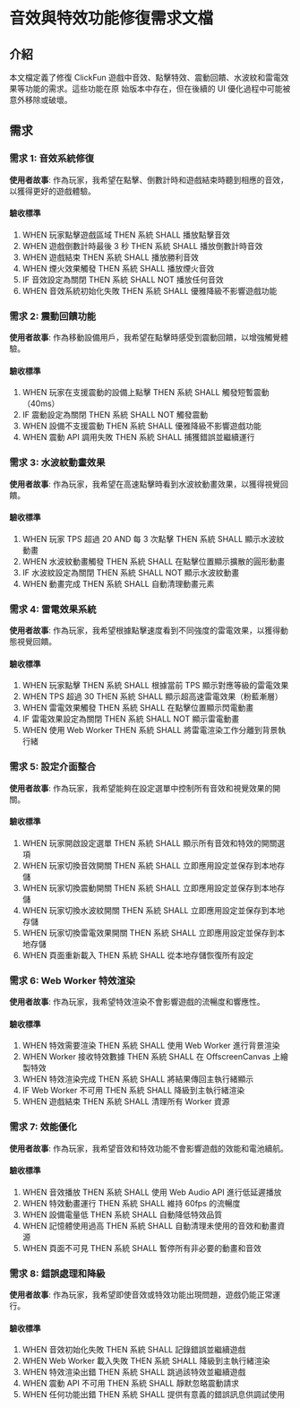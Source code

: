 # 音效與特效功能修復需求文檔

## 介紹

本文檔定義了修復 ClickFun 遊戲中音效、點擊特效、震動回饋、水波紋和雷電效果等功能的需求。這些功能在原
始版本中存在，但在後續的 UI 優化過程中可能被意外移除或破壞。

## 需求

### 需求 1: 音效系統修復

**使用者故事**: 作為玩家，我希望在點擊、倒數計時和遊戲結束時聽到相應的音效，以獲得更好的遊戲體驗。

#### 驗收標準

1. WHEN 玩家點擊遊戲區域 THEN 系統 SHALL 播放點擊音效
2. WHEN 遊戲倒數計時最後 3 秒 THEN 系統 SHALL 播放倒數計時音效
3. WHEN 遊戲結束 THEN 系統 SHALL 播放勝利音效
4. WHEN 煙火效果觸發 THEN 系統 SHALL 播放煙火音效
5. IF 音效設定為關閉 THEN 系統 SHALL NOT 播放任何音效
6. WHEN 音效系統初始化失敗 THEN 系統 SHALL 優雅降級不影響遊戲功能

### 需求 2: 震動回饋功能

**使用者故事**: 作為移動設備用戶，我希望在點擊時感受到震動回饋，以增強觸覺體驗。

#### 驗收標準

1. WHEN 玩家在支援震動的設備上點擊 THEN 系統 SHALL 觸發短暫震動（40ms）
2. IF 震動設定為關閉 THEN 系統 SHALL NOT 觸發震動
3. WHEN 設備不支援震動 THEN 系統 SHALL 優雅降級不影響遊戲功能
4. WHEN 震動 API 調用失敗 THEN 系統 SHALL 捕獲錯誤並繼續運行

### 需求 3: 水波紋動畫效果

**使用者故事**: 作為玩家，我希望在高速點擊時看到水波紋動畫效果，以獲得視覺回饋。

#### 驗收標準

1. WHEN 玩家 TPS 超過 20 AND 每 3 次點擊 THEN 系統 SHALL 顯示水波紋動畫
2. WHEN 水波紋動畫觸發 THEN 系統 SHALL 在點擊位置顯示擴散的圓形動畫
3. IF 水波紋設定為關閉 THEN 系統 SHALL NOT 顯示水波紋動畫
4. WHEN 動畫完成 THEN 系統 SHALL 自動清理動畫元素

### 需求 4: 雷電效果系統

**使用者故事**: 作為玩家，我希望根據點擊速度看到不同強度的雷電效果，以獲得動態視覺回饋。

#### 驗收標準

1. WHEN 玩家點擊 THEN 系統 SHALL 根據當前 TPS 顯示對應等級的雷電效果
2. WHEN TPS 超過 30 THEN 系統 SHALL 顯示超高速雷電效果（粉藍漸層）
3. WHEN 雷電效果觸發 THEN 系統 SHALL 在點擊位置顯示閃電動畫
4. IF 雷電效果設定為關閉 THEN 系統 SHALL NOT 顯示雷電動畫
5. WHEN 使用 Web Worker THEN 系統 SHALL 將雷電渲染工作分離到背景執行緒

### 需求 5: 設定介面整合

**使用者故事**: 作為玩家，我希望能夠在設定選單中控制所有音效和視覺效果的開關。

#### 驗收標準

1. WHEN 玩家開啟設定選單 THEN 系統 SHALL 顯示所有音效和特效的開關選項
2. WHEN 玩家切換音效開關 THEN 系統 SHALL 立即應用設定並保存到本地存儲
3. WHEN 玩家切換震動開關 THEN 系統 SHALL 立即應用設定並保存到本地存儲
4. WHEN 玩家切換水波紋開關 THEN 系統 SHALL 立即應用設定並保存到本地存儲
5. WHEN 玩家切換雷電效果開關 THEN 系統 SHALL 立即應用設定並保存到本地存儲
6. WHEN 頁面重新載入 THEN 系統 SHALL 從本地存儲恢復所有設定

### 需求 6: Web Worker 特效渲染

**使用者故事**: 作為玩家，我希望特效渲染不會影響遊戲的流暢度和響應性。

#### 驗收標準

1. WHEN 特效需要渲染 THEN 系統 SHALL 使用 Web Worker 進行背景渲染
2. WHEN Worker 接收特效數據 THEN 系統 SHALL 在 OffscreenCanvas 上繪製特效
3. WHEN 特效渲染完成 THEN 系統 SHALL 將結果傳回主執行緒顯示
4. IF Web Worker 不可用 THEN 系統 SHALL 降級到主執行緒渲染
5. WHEN 遊戲結束 THEN 系統 SHALL 清理所有 Worker 資源

### 需求 7: 效能優化

**使用者故事**: 作為玩家，我希望音效和特效功能不會影響遊戲的效能和電池續航。

#### 驗收標準

1. WHEN 音效播放 THEN 系統 SHALL 使用 Web Audio API 進行低延遲播放
2. WHEN 特效動畫運行 THEN 系統 SHALL 維持 60fps 的流暢度
3. WHEN 設備電量低 THEN 系統 SHALL 自動降低特效品質
4. WHEN 記憶體使用過高 THEN 系統 SHALL 自動清理未使用的音效和動畫資源
5. WHEN 頁面不可見 THEN 系統 SHALL 暫停所有非必要的動畫和音效

### 需求 8: 錯誤處理和降級

**使用者故事**: 作為玩家，我希望即使音效或特效功能出現問題，遊戲仍能正常運行。

#### 驗收標準

1. WHEN 音效初始化失敗 THEN 系統 SHALL 記錄錯誤並繼續遊戲
2. WHEN Web Worker 載入失敗 THEN 系統 SHALL 降級到主執行緒渲染
3. WHEN 特效渲染出錯 THEN 系統 SHALL 跳過該特效並繼續遊戲
4. WHEN 震動 API 不可用 THEN 系統 SHALL 靜默忽略震動請求
5. WHEN 任何功能出錯 THEN 系統 SHALL 提供有意義的錯誤訊息供調試使用
